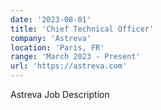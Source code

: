 ```yaml
---
date: '2023-08-01'
title: 'Chief Technical Officer'
company: 'Astreva'
location: 'Paris, FR'
range: 'March 2023 - Present'
url: 'https://astreva.com'
---
```


Astreva Job Description
